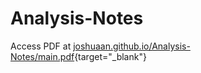 # Analysis-Notes

Access PDF at [joshuaan.github.io/Analysis-Notes/main.pdf](joshuaan.github.io/Analysis-Notes/main.pdf]){target="_blank"}
